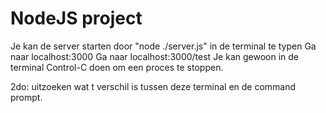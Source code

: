 NodeJS project
==============

Je kan de server starten door "node ./server.js" in de terminal te typen
Ga naar localhost:3000 
Ga naar localhost:3000/test
Je kan gewoon in de terminal Control-C doen om een proces te stoppen.


2do: uitzoeken wat t verschil is tussen deze terminal en de command prompt.